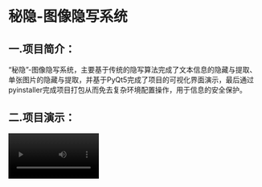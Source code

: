 # 秘隐-图像隐写系统

## 一.项目简介：

  “秘隐”-图像隐写系统，主要基于传统的隐写算法完成了文本信息的隐藏与提取、单张图片的隐藏与提取，并基于PyQt5完成了项目的可视化界面演示，最后通过pyinstaller完成项目打包从而免去复杂环境配置操作，用于信息的安全保护。
  
## 二.项目演示：

  <video src='https://www.bilibili.com/video/BV1W341127wG?share_source=copy_web' width=180/>
  
  演示视频地址： https://www.bilibili.com/video/BV1W341127wG?share_source=copy_web
 
## 三.项目意义：

  图像隐写术作为信息安全的一个重要研究领域，即在图像中隐藏秘密信息包括文本及图片等。区别于密码学加密技术，在进行信息的私密传输时，图像隐写术通过公开图像的隐蔽性掩盖了秘密通信的存在性，可以使信息得到较好的安全保护，在保密传输领域等信息安全领域具有重要实际意义。

  ![image](https://github.com/hchhtc123/ImageSteganography/blob/main/images/steganography.jpg)

## 四.项目运行说明：

  根据提供的"项目必读说明.txt"进行简单操作即可。
  
## 五.优化提升方向：
  
  本次采用的主要为传统的隐写算法。但目前传统隐写术发展已逐渐进入瓶颈期，容易被基于统计的隐写分析识别。随着深度学习在隐写分析技术上的日渐成熟，对图像隐写术也提出了更大的挑战。

  对图像隐写这块方向感兴趣的可以尝试下目前主流的基于GAN的方法。生成对抗网络是一种生成器和判别器两个深度学习网络相互对抗的过程，生成器类似于隐写算法，而判别器类似于隐写分析算法，天然   符合隐写领域内隐写和隐写分析相互对抗，不断促进的发展历程。而且基于深度学习的网络设计的方法，模型类似于一个黑箱实验，不需要设计者对该领域具有极深的造诣，设计者只需要专注于如何设计强   大并有效的网络结构即可，可以大大地减少工作量。

  基于GAN生成式对抗网络的思想进行图像隐写模型的构建，其网络框架主要由隐写编码器、提取解码器和隐写评估器三部分组成。隐写编码器将要隐藏的私密信息嵌入载体图像并生成含密图像，而提取解码   器从含密图像中恢复出嵌入的私密信息，隐写评估器评估生成的含密图像较载体图像的质量，给出评分。最后通过三者的对抗训练过程同时优化编码器、解码器和评估器，通过多轮迭代让模型自主学习在自   然图像上嵌入及提取信息算法。
  
  ![image](https://github.com/hchhtc123/ImageSteganography/blob/main/images/GAN-model.png)
  
  参考学习项目：

  文本大容量隐写：https://github.com/DAI-Lab/SteganoGAN

  多图隐写：https://github.com/JapsimarSinghWahi/DeepSteganography

  Hidden水印：https://github.com/ando-khachatryan/HiDDeN
  



